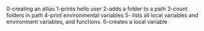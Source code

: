 0-creating an allias
1-prints hello user
2-adds a folder to a path
3-count folders in path
4-print environmental variables
5- lists all local variables and environment variables, and functions.
6-creates a local variable
